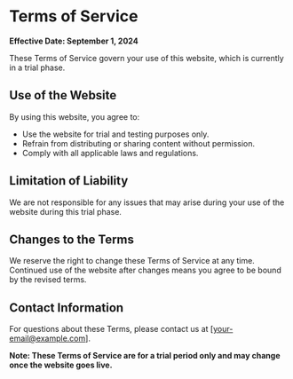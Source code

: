 # Terms of Service

**Effective Date: September 1, 2024**

These Terms of Service govern your use of this website, which is currently in a trial phase.

## Use of the Website
By using this website, you agree to:
- Use the website for trial and testing purposes only.
- Refrain from distributing or sharing content without permission.
- Comply with all applicable laws and regulations.

## Limitation of Liability
We are not responsible for any issues that may arise during your use of the website during this trial phase.

## Changes to the Terms
We reserve the right to change these Terms of Service at any time. Continued use of the website after changes means you agree to be bound by the revised terms.

## Contact Information
For questions about these Terms, please contact us at [your-email@example.com].

**Note: These Terms of Service are for a trial period only and may change once the website goes live.**
